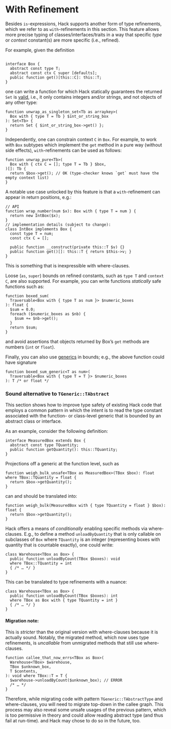# With Refinement

Besides `is`-expressions, Hack supports another form of type
refinements, which we refer to as `with`-refinements in this section.
This feature allows more precise typing of classes/interfaces/traits in
a way that specific _type_ or _context_ constant(s) are more specific
(i.e., refined).

For example, given the definition

```hack file:box-with-type+ctx.hack

interface Box {
  abstract const type T;
  abstract const ctx C super [defaults];
  public function get()[this::C]: this::T;
}
```

one can write a function for which Hack statically guarantees the
returned `Set` is
[valid](/apis/class/HH.Set/), i.e., it
only contains integers and/or strings, and not objects of any other type:

```hack file:box-with-type+ctx.hack
function unwrap_as_singleton_set<Tb as arraykey>(
  Box with { type T = Tb } $int_or_string_box
): Set<Tb> {
  return Set { $int_or_string_box->get() };
}
```

Independently, one can constrain context `C` in `Box`. For example, to
work with `Box` subtypes which implement the `get` method in a pure
way (without side effects), `with`-refinements can be used as follows:

```hack file:box-with-type+ctx.hack
function unwrap_pure<Tb>(
  Box with { ctx C = []; type T = Tb } $box,
)[]: Tb {
  return $box->get(); // OK (type-checker knows `get` must have the empty context list)
}
```

A notable use case unlocked by this feature is that a `with`-refinement
can appear in return positions, e.g.:

```hack file:box-with-type+ctx.hack
// API
function wrap_number(num $x): Box with { type T = num } {
  return new IntBox($x);
}
// implementation details (subject to change):
class IntBox implements Box {
  const type T = num;
  const ctx C = [];

  public function __construct(private this::T $v) {}
  public function get()[]: this::T { return $this->v; }
}
```

This is something that is inexpressible with where-clauses.

Loose (`as`, `super`) bounds on refined constants, such as `type T`
and `context C`, are also supported. For example, you can write
functions _statically_ safe functions such as:

```hack file:box-with-type+ctx.hack
function boxed_sum(
  Traversable<Box with { type T as num }> $numeric_boxes
): float {
  $sum = 0.0;
  foreach ($numeric_boxes as $nb) {
    $sum += $nb->get();
  }
  return $sum;
}
```

and avoid assertions that objects returned by Box’s `get` methods are
numbers (`int` or `float`).

Finally, you can also use
[generics](/hack/generics/introduction) in
bounds; e.g., the above function could have signature

```
function boxed_sum_generic<T as num>(
  Traversable<Box with { type T = T }> $numeric_boxes
): T /* or float */
```

### Sound alternative to `TGeneric::TAbstract`

This section shows how to improve type safety of existing Hack code
that employs a common pattern in which the intent is to read the type
constant associated with the function- or class-level generic that is
bounded by an abstract class or interface.

As an example, consider the following definition:

```hack file:box-with-type+ctx.hack
interface MeasuredBox extends Box {
  abstract const type TQuantity;
  public function getQuantity(): this::TQuantity;
}
```

Projections off a generic at the function level, such as

```hack file:box-with-type+ctx.hack
function weigh_bulk_unsafe<TBox as MeasuredBox>(TBox $box): float
where TBox::TQuantity = float {
  return $box->getQuantity();
}
```

can and should be translated into:

```hack file:box-with-type+ctx.hack
function weigh_bulk(MeasuredBox with { type TQuantity = float } $box): float {
  return $box->getQuantity();
}
```

Hack offers a means of _conditionally_ enabling specific methods via
where-clauses. E.g.,
to define a method `unloadByQuantity` that is only callable on
subclasses of `Box` where `TQuantity` is an integer (representing
boxes with quantity that is countable exactly), one could write:

```hack no-extract
class Warehouse<TBox as Box> {
  public function unloadByCount(TBox $boxes): void
  where TBox::TQuantity = int
  { /* … */ }
}
```

This can be translated to type refinements with a nuance:

```hack no-extract
class Warehouse<TBox as Box> {
  public function unloadByCount(TBox $boxes): int
  where TBox as Box with { type TQuantity = int }
  { /* … */ }
}
```

#### **Migration note**:

This is _stricter_ than the original version with where-clauses
because it is actually sound. Notably, the migrated method, which now
uses type refinements, is _uncallable_ from unmigrated methods that
still use where-clauses.

```hack no-extract
function callee_that_now_errs<TBox as Box>(
  Warehouse<TBox> $warehouse,
  TBox $unknown_box,
  T $contents,
): void where TBox::T = T {
  $warehouse->unloadByCount($unknown_box); // ERROR
  /* … */
}
```

Therefore, while migrating code with pattern `TGeneric::TAbstractType`
and where-clauses, you will need to migrate top-down in the callee
graph. This process may also reveal some unsafe usages of the previous
pattern, which is too permissive in theory and could allow reading
abstract type (and thus fail at run-time).
and Hack may chose to do so in the future, too.
